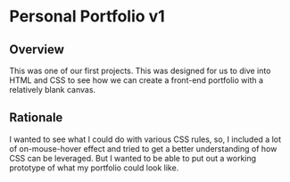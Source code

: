 # Personal Portfolio v1

## Overview

This was one of our first projects. This was designed for us to dive into HTML and CSS to see how we can create a front-end portfolio with a relatively blank canvas.

## Rationale 

I wanted to see what I could do with various CSS rules, so, I included a lot of on-mouse-hover effect and tried to get a better understanding of how CSS can be leveraged. But I wanted to be able to put out a working prototype of what my portfolio could look like. 

